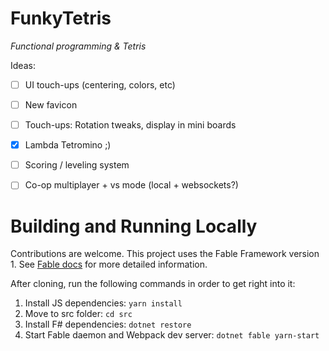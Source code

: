 # FunkyTetris
*Functional programming & Tetris*

Ideas:  
  - [ ] UI touch-ups (centering, colors, etc)
  - [ ] New favicon
  - [ ] Touch-ups: Rotation tweaks, display in mini boards
  - [x] Lambda Tetromino ;)
  - [ ] Scoring / leveling system
  - [ ] Co-op multiplayer + vs mode (local + websockets?)
  
  
# Building and Running Locally

Contributions are welcome. This project uses the Fable Framework version 1. See [Fable docs](http://fable.io/docs/) for more detailed information.

After cloning, run the following commands in order to get right into it:

1. Install JS dependencies: `yarn install`
2. Move to src folder: `cd src`
3. Install F# dependencies: `dotnet restore`
4. Start Fable daemon and Webpack dev server: `dotnet fable yarn-start`
